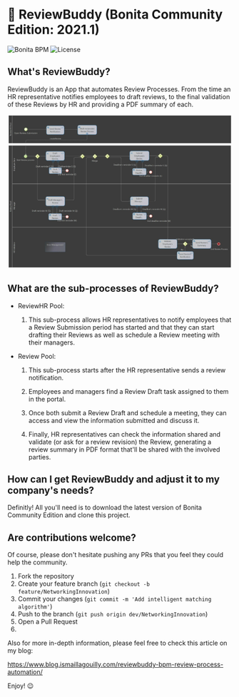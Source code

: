 # 🚀 ReviewBuddy (Bonita Community Edition: 2021.1)

![Bonita BPM](https://img.shields.io/badge/Bonita-BPM-blue?style=for-the-badge&logo=bonita)  ![License](https://img.shields.io/github/license/Ilagouilly/ReviewBuddy?style=for-the-badge)

## What's ReviewBuddy?

ReviewBuddy is an App that automates Review Processes. From the time an HR representative notifies employees to draft reviews, to the final validation of these Reviews by HR and providing a PDF summary of each.

<img src="ReviewBuddy.jpeg"/>

## What are the sub-processes of ReviewBuddy?

* ReviewHR Pool:

   1) This sub-process allows HR representatives to notify employees that a Review Submission period has started and that they can start drafting their Reviews as well as schedule a Review meeting with their managers.

* Review Pool:

   1) This sub-process starts after the HR representative sends a review notification. 

   2) Employees and managers find a Review Draft task assigned to them in the portal. 

   3) Once both submit a Review Draft and schedule a meeting, they can access and view the information submitted and discuss it. 

   4) Finally, HR representatives can check the information shared and validate (or ask for a review revision) the Review, generating a review summary in PDF format that'll be shared with the involved parties.

## How can I get ReviewBuddy and adjust it to my company's needs?

Definitly! All you'll need is to download the latest version of Bonita Community Edition and clone this project.

## Are contributions welcome?

Of course, please don't hesitate pushing any PRs that you feel they could help the community.

1. Fork the repository
2. Create your feature branch (`git checkout -b feature/NetworkingInnovation`)
3. Commit your changes (`git commit -m 'Add intelligent matching algorithm'`)
4. Push to the branch (`git push origin dev/NetworkingInnovation`)
5. Open a Pull Request
6. 
Also for more in-depth information, please feel free to check this article on my blog:

https://www.blog.ismaillagouilly.com/reviewbuddy-bpm-review-process-automation/

Enjoy! :wink:
